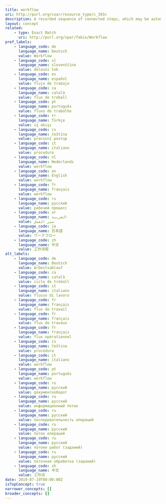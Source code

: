 ```yaml
---
title: workflow
uri: http://purl.org/coar/resource_type/c_393c
description: A recorded sequence of connected steps, which may be automated, specifying a reliably repeatable sequence of operations to be undertaken when conducting a particular job, for example an in silico investigation that extracts and processes information from a number of bioinformatics databases. (adapted from http://purl.org/spar/fabio/Workflow)
layout: concept
related:
    - type: Exact Match
      uri: http://purl.org/spar/fabio/Workflow
pref_labels:
    - language_code: de
      language_name: Deutsch
      value: Workflow
    - language_code: sl
      language_name: slovenščina
      value: delovni tok
    - language_code: es
      language_name: español
      value: flujo de trabajo
    - language_code: ca
      language_name: català
      value: flux de treball
    - language_code: pt
      language_name: português
      value: fluxo de trabalho
    - language_code: tr
      language_name: Türkçe
      value: iş akışı
    - language_code: cs
      language_name: čeština
      value: pracovní postup
    - language_code: it
      language_name: italiano
      value: procedura
    - language_code: nl
      language_name: Nederlands
      value: workflow
    - language_code: en
      language_name: English
      value: workflow
    - language_code: fr
      language_name: français
      value: workflow
    - language_code: ru
      language_name: русский
      value: рабочий процесс
    - language_code: ar
      language_name: العربية
      value: سير العمل
    - language_code: ja
      language_name: 日本語
      value: ワークフロー
    - language_code: zh
      language_name: 中文
      value: 工作流程
alt_labels:
    - language_code: de
      language_name: Deutsch
      value: Arbeitsablauf
    - language_code: ca
      language_name: català
      value: cicle de treball
    - language_code: it
      language_name: italiano
      value: flusso di lavoro
    - language_code: fr
      language_name: français
      value: flux de travail
    - language_code: fr
      language_name: français
      value: flux de travaux
    - language_code: fr
      language_name: français
      value: flux opérationnel
    - language_code: cs
      language_name: čeština
      value: procedura
    - language_code: it
      language_name: italiano
      value: workflow
    - language_code: pt
      language_name: português
      value: workflow
    - language_code: ru
      language_name: русский
      value: документооборот
    - language_code: ru
      language_name: русский
      value: информационный поток
    - language_code: ru
      language_name: русский
      value: последовательность операций
    - language_code: ru
      language_name: русский
      value: поток операций
    - language_code: ru
      language_name: русский
      value: потоки работ (заданий)
    - language_code: ru
      language_name: русский
      value: поточная обработка (заданий)
    - language_code: zh
      language_name: 中文
      value: 工作流
date: 2019-07-19T00:00:00Z
isTopConcept: true
narrower_concepts: []
broader_concepts: []
---
```


